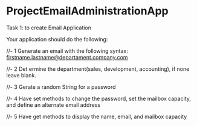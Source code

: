 # ProjectEmailAdministrationApp

Task 1: to create Email Application

Your application should do the following:

//- 1 Generate an email with the following syntax: firstname.lastname@departament.company.com

//- 2 Det ermine the department(sales, development, accounting), if none leave blank.

//- 3 Gerate a random String for a password

//- 4 Have set methods to change the password, set the mailbox capacity,  and define an alternate email address

//- 5 Have get methods to display the name, email, and mailbox capacity
